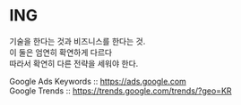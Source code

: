 # ING

기술을 한다는 것과 비즈니스를 한다는 것.<br/>
이 둘은 엄연히 확연하게 다르다<br/>
따라서 확연히 다른 전략을 세워야 한다.<br/>

Google Ads Keywords :: https://ads.google.com <br/>
Google Trends :: https://trends.google.com/trends/?geo=KR <br/>
